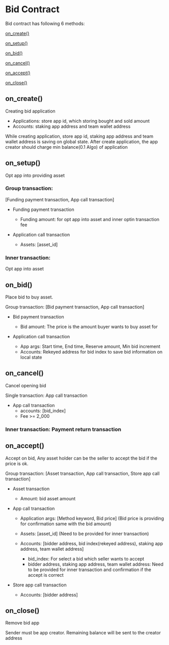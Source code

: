 # Bid Contract

Bid contract has following 6 methods: 

[on_create()](#on_create)

[on_setup()](#on_setup)

[on_bid()](#on_bid)

[on_cancel()](#on_cancel)

[on_accept()](#on_accept)

[on_close()](#on_close)


## on_create()
Creating bid application

* Applications: store app id, which storing bought and sold amount 
* Accounts: staking app address and team wallet address

While creating application, store app id, staking app address and team wallet address is saving on global state.
After create application, the app creator should charge min balance(0.1 Algo) of application


## on_setup()
Opt app into providing asset

### Group transaction: 
[Funding payment transaction, App call transaction]

* Funding payment transaction
  * Funding amount: for opt app into asset and inner optin transaction fee

* Application call transaction
  * Assets: [asset_id]

### Inner transaction: 
Opt app into asset

## on_bid()
Place bid to buy asset.

Group transaction: 
[Bid payment transaction, App call transaction]

* Bid payment transaction
  * Bid amount: The price is the amount buyer wants to buy asset for

* Application call transaction
  * App args: Start time, End time, Reserve amount, Min bid increment
  * Accounts: Rekeyed address for bid index to save bid information on local state


## on_cancel()
Cancel opening bid

Single transaction: App call transaction

* App call transaction
  * accounts: [bid_index]
  * Fee >= 2_000

### Inner transaction: Payment return transaction


## on_accept()
Accept on bid, Any asset holder can be the seller to accept the bid if the price is ok.

Group transaction: 
[Asset transaction, App call transaction, Store app call transaction]

* Asset transaction
  * Amount: bid asset amount
 
* App call transaction
  * Application args: [Method keyword, Bid price] (Bid price is providing for confirmation same with the bid amount)
  * Assets: [asset_id] (Need to be provided for inner transaction)
  * Accounts: [bidder address, bid index(rekeyed address), staking app address, team wallet address]
    
    * bid_index: For select a bid which seller wants to accept
    * bidder address, staking app address, team wallet address: Need to be provided for inner transaction and confirmation if the accept is correct

* Store app call transaction
  * Accounts: [bidder address]

## on_close()
Remove bid app

Sender must be app creator.
Remaining balance will be sent to the creator address



